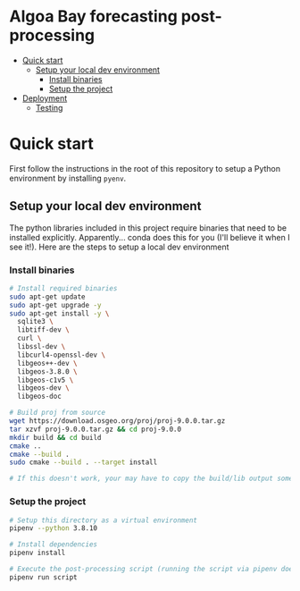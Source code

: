 # Algoa Bay forecasting post-processing

<!-- START doctoc generated TOC please keep comment here to allow auto update -->
<!-- DON'T EDIT THIS SECTION, INSTEAD RE-RUN doctoc TO UPDATE -->

- [Quick start](#quick-start)
  - [Setup your local dev environment](#setup-your-local-dev-environment)
    - [Install binaries](#install-binaries)
    - [Setup the project](#setup-the-project)
- [Deployment](#deployment)
  - [Testing](#testing)

<!-- END doctoc generated TOC please keep comment here to allow auto update -->

# Quick start

First follow the instructions in the root of this repository to setup a Python environment by installing `pyenv`.

## Setup your local dev environment
The python libraries included in this project require binaries that need to be installed explicitly. Apparently... conda does this for you (I'll believe it when I see it!). Here are the steps to setup a local dev environment

### Install binaries
```sh
# Install required binaries
sudo apt-get update
sudo apt-get upgrade -y
sudo apt-get install -y \
  sqlite3 \
  libtiff-dev \
  curl \
  libssl-dev \
  libcurl4-openssl-dev \
  libgeos++-dev \
  libgeos-3.8.0 \
  libgeos-c1v5 \
  libgeos-dev \
  libgeos-doc

# Build proj from source
wget https://download.osgeo.org/proj/proj-9.0.0.tar.gz
tar xzvf proj-9.0.0.tar.gz && cd proj-9.0.0
mkdir build && cd build
cmake ..
cmake --build .
sudo cmake --build . --target install

# If this doesn't work, your may have to copy the build/lib output somewhere - or at least update your PATH
```

### Setup the project
```sh
# Setup this directory as a virtual environment
pipenv --python 3.8.10

# Install dependencies
pipenv install

# Execute the post-processing script (running the script via pipenv doesn't require activating the venv)
pipenv run script
```